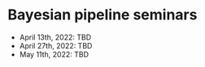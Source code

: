 # Bayesian pipeline seminars

- April 13th, 2022: TBD
- April 27th, 2022: TBD
- May 11th, 2022: TBD
